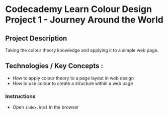 # Codecademy Learn Colour Design Project 1 - Journey Around the World

## Project Description
Taking the colour theory knowledge and applying it to a simple web page. 

## Technologies / Key Concepts :
- How to apply colour theory to a page layout in web design
- How to use colour to create a structure within a web page
### Instructions
- Open `index.html` in the browser

